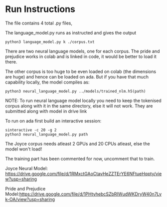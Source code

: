 # Run Instructions

The file contains 4 total .py files,

The language_model.py runs as instructed and gives the output 

```
python3 language_model.py k ./corpus.txt
```

There are two neural language models, one for each corpus. The pride and prejudice works in colab and is linked in code, it would be better to load it there.

The other corpus is too huge to be even loaded on colab (the dimensions are huge) and hence can be loaded on ada. But if you have that much capability locally, the model compiles as:

```
python3 neural_language_model.py ../models/trained_nlm.h5(path)
```

NOTE: To run neural language model locally you need to keep the tokenised corpus along with it in the same directory, else it will not work. They are submitted along with model in drive link

To run on ada first build an interactive session:

```
sinteractive -c 20 -g 2
python3 neural_language_model.py path
```

The Joyce corpus needs atleast 2 GPUs and 20 CPUs atleast, else the model won't load!

The training part has been commented for now, uncomment that to train.

Joyce Neural Model: https://drive.google.com/file/d/1RMxctGAoCtavHeZZTErYE6NFtueHqpty/view?usp=sharing

Pride and Prejudice Model:https://drive.google.com/file/d/1PHtyhebcSZbRIWudWKDryW40n7Lyk-OA/view?usp=sharing
